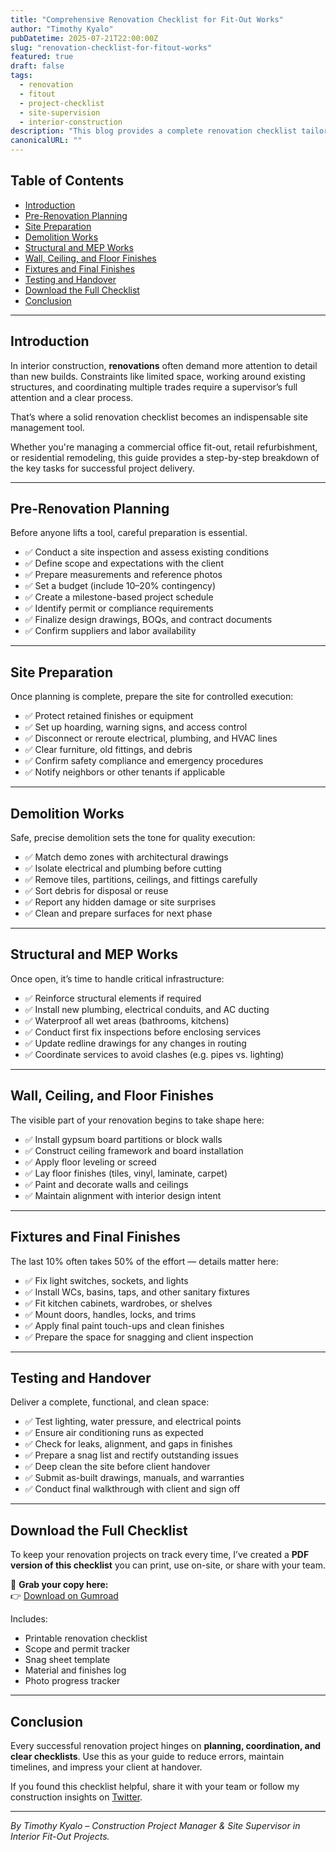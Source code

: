 ```yaml
---
title: "Comprehensive Renovation Checklist for Fit-Out Works"
author: "Timothy Kyalo"
pubDatetime: 2025-07-21T22:00:00Z
slug: "renovation-checklist-for-fitout-works"
featured: true
draft: false
tags:
  - renovation
  - fitout
  - project-checklist
  - site-supervision
  - interior-construction
description: "This blog provides a complete renovation checklist tailored for fit-out projects. From planning to handover, ensure no detail is missed with this structured guide used by site supervisors and project managers."
canonicalURL: ""
---
```


## Table of Contents  
- [Introduction](#introduction)  
- [Pre-Renovation Planning](#pre-renovation-planning)  
- [Site Preparation](#site-preparation)  
- [Demolition Works](#demolition-works)  
- [Structural and MEP Works](#structural-and-mep-works)  
- [Wall, Ceiling, and Floor Finishes](#wall-ceiling-and-floor-finishes)  
- [Fixtures and Final Finishes](#fixtures-and-final-finishes)  
- [Testing and Handover](#testing-and-handover)  
- [Download the Full Checklist](#download-the-full-checklist)  
- [Conclusion](#conclusion)  

---

## Introduction

In interior construction, **renovations** often demand more attention to detail than new builds. Constraints like limited space, working around existing structures, and coordinating multiple trades require a supervisor’s full attention and a clear process.

That’s where a solid renovation checklist becomes an indispensable site management tool.

Whether you're managing a commercial office fit-out, retail refurbishment, or residential remodeling, this guide provides a step-by-step breakdown of the key tasks for successful project delivery.

---

## Pre-Renovation Planning

Before anyone lifts a tool, careful preparation is essential.

- ✅ Conduct a site inspection and assess existing conditions  
- ✅ Define scope and expectations with the client  
- ✅ Prepare measurements and reference photos  
- ✅ Set a budget (include 10–20% contingency)  
- ✅ Create a milestone-based project schedule  
- ✅ Identify permit or compliance requirements  
- ✅ Finalize design drawings, BOQs, and contract documents  
- ✅ Confirm suppliers and labor availability

---

## Site Preparation

Once planning is complete, prepare the site for controlled execution:

- ✅ Protect retained finishes or equipment  
- ✅ Set up hoarding, warning signs, and access control  
- ✅ Disconnect or reroute electrical, plumbing, and HVAC lines  
- ✅ Clear furniture, old fittings, and debris  
- ✅ Confirm safety compliance and emergency procedures  
- ✅ Notify neighbors or other tenants if applicable

---

## Demolition Works

Safe, precise demolition sets the tone for quality execution:

- ✅ Match demo zones with architectural drawings  
- ✅ Isolate electrical and plumbing before cutting  
- ✅ Remove tiles, partitions, ceilings, and fittings carefully  
- ✅ Sort debris for disposal or reuse  
- ✅ Report any hidden damage or site surprises  
- ✅ Clean and prepare surfaces for next phase

---

## Structural and MEP Works

Once open, it’s time to handle critical infrastructure:

- ✅ Reinforce structural elements if required  
- ✅ Install new plumbing, electrical conduits, and AC ducting  
- ✅ Waterproof all wet areas (bathrooms, kitchens)  
- ✅ Conduct first fix inspections before enclosing services  
- ✅ Update redline drawings for any changes in routing  
- ✅ Coordinate services to avoid clashes (e.g. pipes vs. lighting)

---

## Wall, Ceiling, and Floor Finishes

The visible part of your renovation begins to take shape here:

- ✅ Install gypsum board partitions or block walls  
- ✅ Construct ceiling framework and board installation  
- ✅ Apply floor leveling or screed  
- ✅ Lay floor finishes (tiles, vinyl, laminate, carpet)  
- ✅ Paint and decorate walls and ceilings  
- ✅ Maintain alignment with interior design intent

---

## Fixtures and Final Finishes

The last 10% often takes 50% of the effort — details matter here:

- ✅ Fix light switches, sockets, and lights  
- ✅ Install WCs, basins, taps, and other sanitary fixtures  
- ✅ Fit kitchen cabinets, wardrobes, or shelves  
- ✅ Mount doors, handles, locks, and trims  
- ✅ Apply final paint touch-ups and clean finishes  
- ✅ Prepare the space for snagging and client inspection

---

## Testing and Handover

Deliver a complete, functional, and clean space:

- ✅ Test lighting, water pressure, and electrical points  
- ✅ Ensure air conditioning runs as expected  
- ✅ Check for leaks, alignment, and gaps in finishes  
- ✅ Prepare a snag list and rectify outstanding issues  
- ✅ Deep clean the site before client handover  
- ✅ Submit as-built drawings, manuals, and warranties  
- ✅ Conduct final walkthrough with client and sign off

---

## Download the Full Checklist

To keep your renovation projects on track every time, I’ve created a **PDF version of this checklist** you can print, use on-site, or share with your team.

📝 **Grab your copy here:**  
👉 [Download on Gumroad](https://timokyaloprojects.gumroad.com/l/yvpvld)

Includes:
- Printable renovation checklist  
- Scope and permit tracker  
- Snag sheet template  
- Material and finishes log  
- Photo progress tracker

---

## Conclusion

Every successful renovation project hinges on **planning, coordination, and clear checklists**. Use this as your guide to reduce errors, maintain timelines, and impress your client at handover.

If you found this checklist helpful, share it with your team or follow my construction insights on [Twitter](https://x.com/ProjMgrTim).

---

*By Timothy Kyalo – Construction Project Manager & Site Supervisor in Interior Fit-Out Projects.*

